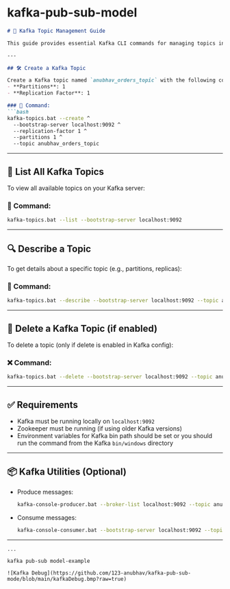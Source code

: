 # kafka-pub-sub-model

````markdown
# 🚀 Kafka Topic Management Guide

This guide provides essential Kafka CLI commands for managing topics in a local Kafka setup.

---

## 🛠️ Create a Kafka Topic

Create a Kafka topic named `anubhav_orders_topic` with the following configuration:
- **Partitions**: 1
- **Replication Factor**: 1

### 🔧 Command:
```bash
kafka-topics.bat --create ^
  --bootstrap-server localhost:9092 ^
  --replication-factor 1 ^
  --partitions 1 ^
  --topic anubhav_orders_topic
````

---

## 📜 List All Kafka Topics

To view all available topics on your Kafka server:

### 📄 Command:

```bash
kafka-topics.bat --list --bootstrap-server localhost:9092
```

---

## 🔍 Describe a Topic

To get details about a specific topic (e.g., partitions, replicas):

### 🧾 Command:

```bash
kafka-topics.bat --describe --bootstrap-server localhost:9092 --topic anubhav_orders_topic
```

---

## 🧹 Delete a Kafka Topic (if enabled)

To delete a topic (only if delete is enabled in Kafka config):

### ❌ Command:

```bash
kafka-topics.bat --delete --bootstrap-server localhost:9092 --topic anubhav_orders_topic
```

---

## ✅ Requirements

* Kafka must be running locally on `localhost:9092`
* Zookeeper must be running (if using older Kafka versions)
* Environment variables for Kafka bin path should be set or you should run the command from the Kafka `bin/windows` directory

---

## 📦 Kafka Utilities (Optional)

* Produce messages:

  ```bash
  kafka-console-producer.bat --broker-list localhost:9092 --topic anubhav_orders_topic
  ```

* Consume messages:

  ```bash
  kafka-console-consumer.bat --bootstrap-server localhost:9092 --topic anubhav_orders_topic --from-beginning
  ```

---

```
...

kafka pub-sub model-example

![Kafka Debug](https://github.com/123-anubhav/kafka-pub-sub-mode/blob/main/kafkaDebug.bmp?raw=true)
